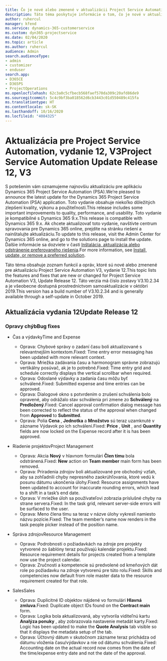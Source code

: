 ```yaml
---
title: Čo je nové alebo zmenené v aktualizácii Project Service Automation, vydanie 12, V3
description: Táto téma poskytuje informácie o tom, čo je nové v aktualizácii Project Service Automation, vydanie 12, V3.
author: ruhercul
manager: kfend
ms.service: dynamics-365-customerservice
ms.custom: dyn365-projectservice
ms.date: 02/04/2020
ms.topic: article
ms.author: ruhercul
audience: Admin
search.audienceType:
- admin
- customizer
- enduser
search.app:
- D365CE
- D365PS
- ProjectOperations
ms.openlocfilehash: 62c3a0c5cfbecb568faef570da309c20afd86de9
ms.sourcegitcommit: 5c4c9bf3ba018562d6cb3443c01d550489c415fa
ms.translationtype: HT
ms.contentlocale: sk-SK
ms.lasthandoff: 10/16/2020
ms.locfileid: "4084325"
---
```

# <a name="project-service-automation-update-release-12-v3"></a><span data-ttu-id="172ee-103">Aktualizácia pre Project Service Automation, vydanie 12, V3</span><span class="sxs-lookup"><span data-stu-id="172ee-103">Project Service Automation Update Release 12, V3</span></span>
<span data-ttu-id="172ee-104">S potešením vám oznamujeme najnovšiu aktualizáciu pre aplikáciu Dynamics 365 Project Service Automation (PSA).</span><span class="sxs-lookup"><span data-stu-id="172ee-104">We’re pleased to announce the latest update for the Dynamics 365 Project Service Automation (PSA) application.</span></span> <span data-ttu-id="172ee-105">Toto vydanie obsahuje niekoľko dôležitých zlepšení kvality, výkonu a použiteľnosti.</span><span class="sxs-lookup"><span data-stu-id="172ee-105">This release includes some important improvements to quality, performance, and usability.</span></span> <span data-ttu-id="172ee-106">Toto vydanie je kompatibilné s Dynamics 365 9.x.</span><span class="sxs-lookup"><span data-stu-id="172ee-106">This release is compatible with Dynamics 365 9.x.</span></span> <span data-ttu-id="172ee-107">Ak chcete aktualizovať toto vydanie, navštívte centrum spravovania pre Dynamics 365 online, prejdite na stránku riešení a nainštalujte aktualizáciu.</span><span class="sxs-lookup"><span data-stu-id="172ee-107">To update to this release, visit the Admin Center for Dynamics 365 online, and go to the solutions page to install the update.</span></span> <span data-ttu-id="172ee-108">Ďalšie informácie sa dozviete v časti [Inštalácia, aktualizácia alebo odstránenie preferovaného riešenia](https://docs.microsoft.com/power-platform/admin/install-remove-preferred-solution).</span><span class="sxs-lookup"><span data-stu-id="172ee-108">For more information, see [Install, update, or remove a preferred solution](https://docs.microsoft.com/power-platform/admin/install-remove-preferred-solution).</span></span>

<span data-ttu-id="172ee-109">Táto téma obsahuje zoznam funkcií a opráv, ktoré sú nové alebo zmenené pre aktualizáciu Project Service Automation V3, vydanie 12.</span><span class="sxs-lookup"><span data-stu-id="172ee-109">This topic lists the features and fixes that are new or changed for Project Service Automation V3, Update Release 12.</span></span> <span data-ttu-id="172ee-110">Táto verzia má číslo zostavy V3.10.2.34 a je všeobecne dostupná prostredníctvom samoaktualizácie v októbri 2019.</span><span class="sxs-lookup"><span data-stu-id="172ee-110">This version has a build number of V3.10.2.34 and is generally available through a self-update in October 2019.</span></span>

## <a name="update-release-12"></a><span data-ttu-id="172ee-111">Aktualizácia vydania 12</span><span class="sxs-lookup"><span data-stu-id="172ee-111">Update Release 12</span></span>

### <a name="bug-fixes"></a><span data-ttu-id="172ee-112">Opravy chýb</span><span class="sxs-lookup"><span data-stu-id="172ee-112">Bug fixes</span></span>

- <span data-ttu-id="172ee-113">Čas a výdavky</span><span class="sxs-lookup"><span data-stu-id="172ee-113">Time and Expense</span></span>

    - <span data-ttu-id="172ee-114">Oprava: Chybové správy o zadaní času boli aktualizované s relevantnejším kontextom.</span><span class="sxs-lookup"><span data-stu-id="172ee-114">Fixed: Time entry error messaging has been updated with more relevant context.</span></span>
    - <span data-ttu-id="172ee-115">Oprava: Mriežka zadávania času a harmonogram správne zobrazujú vertikálny posúvač, ak je to potrebné.</span><span class="sxs-lookup"><span data-stu-id="172ee-115">Fixed: Time entry grid and schedule correctly displays the vertical scrollbar when required.</span></span>
    - <span data-ttu-id="172ee-116">Oprava: Odoslané výdavky a zadania času môžu byť schválené.</span><span class="sxs-lookup"><span data-stu-id="172ee-116">Fixed: Submitted expense and time entries can be approved.</span></span>
    - <span data-ttu-id="172ee-117">Oprava: Dialogové okno s potvrdením o zrušení schválenia bolo opravené, aby odrážalo stav schválenia pri zmene zo **Schválený** na **Predložený**.</span><span class="sxs-lookup"><span data-stu-id="172ee-117">Fixed: Cancel approval confirmation dialog message has been corrected to reflect the status of the approval when changed from **Approved** to **Submitted**.</span></span>
    - <span data-ttu-id="172ee-118">Oprava: Polia **Cena** , **Jednotka** a **Množstvo** sú teraz uzamknuté v zázname Výdavok po ich schválení.</span><span class="sxs-lookup"><span data-stu-id="172ee-118">Fixed: **Price** , **Unit** , and **Quantity** fields are now locked on the Expense record after it is has been approved.</span></span>

- <span data-ttu-id="172ee-119">Riadenie projektov</span><span class="sxs-lookup"><span data-stu-id="172ee-119">Project Management</span></span>

    - <span data-ttu-id="172ee-120">Oprava: Akcia **Nový** v hlavnom formulári **Člen tímu** bola odstránená.</span><span class="sxs-lookup"><span data-stu-id="172ee-120">Fixed: **New** action on **Team member** main form has been removed.</span></span>
    - <span data-ttu-id="172ee-121">Oprava: Priradenia zdrojov boli aktualizované pre obchodný vzťah, aby sa zohľadnili chyby nepresného zaokrúhľovania, ktoré vedú k posunu dátumu ukončenia úlohy.</span><span class="sxs-lookup"><span data-stu-id="172ee-121">Fixed: Resource assignments have been updated to account for inaccurate rounding errors, which lead to a shift in a task’s end date.</span></span>
    - <span data-ttu-id="172ee-122">Oprava: V mriežke úloh sa používateľovi zobrazia príslušné chyby na strane servera.</span><span class="sxs-lookup"><span data-stu-id="172ee-122">Fixed: In the task grid, relevant server-side errors will be surfaced to the user.</span></span>
    - <span data-ttu-id="172ee-123">Oprava: Meno člena tímu sa teraz v názve úlohy vykreslí namiesto názvu pozície.</span><span class="sxs-lookup"><span data-stu-id="172ee-123">Fixed: The team member’s name now renders in the task people picker instead of the position name.</span></span>

- <span data-ttu-id="172ee-124">Správa zdrojov</span><span class="sxs-lookup"><span data-stu-id="172ee-124">Resource Management</span></span>

    - <span data-ttu-id="172ee-125">Oprava: Podrobnosti o požiadavkách na zdroje pre projekty vytvorené zo šablóny teraz používajú kalendár projektu.</span><span class="sxs-lookup"><span data-stu-id="172ee-125">Fixed: Resource requirement details for projects created from a template now use the project calendar.</span></span>
    - <span data-ttu-id="172ee-126">Oprava: Zručnosti a kompetencie sú predvolené od kmeňových dát role po požiadavku na zdroje vytvorenú pre túto rolu.</span><span class="sxs-lookup"><span data-stu-id="172ee-126">Fixed: Skills and competencies now default from role master data to the resource requirement created for that role.</span></span>

- <span data-ttu-id="172ee-127">Sales</span><span class="sxs-lookup"><span data-stu-id="172ee-127">Sales</span></span>

    - <span data-ttu-id="172ee-128">Oprava: Duplicitné ID objektov nájdené vo formulári **Hlavná zmluva**.</span><span class="sxs-lookup"><span data-stu-id="172ee-128">Fixed: Duplicate object IDs found on the **Contract main** form.</span></span>
    - <span data-ttu-id="172ee-129">Oprava: Logika bola aktualizovaná, aby vytvorila viditeľnú kartu **Analýza ponuky** , aby zobrazovala nastavenie metadát karty.</span><span class="sxs-lookup"><span data-stu-id="172ee-129">Fixed: Logic has been updated to make the **Quote Analysis** tab visible so that it displays the metadata setup of the tab.</span></span>
    - <span data-ttu-id="172ee-130">Oprava: Účtovný dátum v skutočnom zázname teraz prichádza od dátumu vloženia času/výdavkov a nie od dátumu schválenia.</span><span class="sxs-lookup"><span data-stu-id="172ee-130">Fixed: Accounting date on the actual record now comes from the date of the time/expense entry date and not the date of the approval.</span></span>
